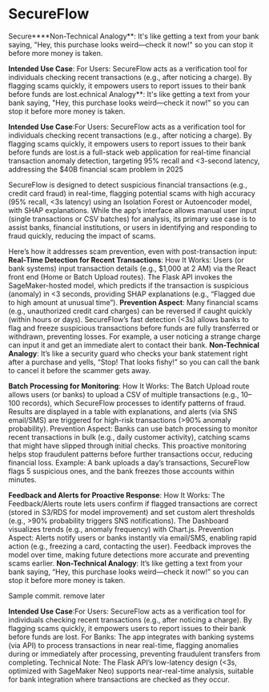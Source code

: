 # SecureFlow

Secure****Non-Technical Analogy**: It's like getting a text from your bank saying, "Hey, this purchase looks weird—check it now!" so you can stop it before more money is taken.

**Intended Use Case**: For Users: SecureFlow acts as a verification tool for individuals checking recent transactions (e.g., after noticing a charge). By flagging scams quickly, it empowers users to report issues to their bank before funds are lost.echnical Analogy**: It's like getting a text from your bank saying, "Hey, this purchase looks weird—check it now!" so you can stop it before more money is taken.

**Intended Use Case**:For Users: SecureFlow acts as a verification tool for individuals checking recent transactions (e.g., after noticing a charge). By flagging scams quickly, it empowers users to report issues to their bank before funds are lost.is a full-stack web application for real-time financial transaction anomaly detection, targeting 95% recall and <3-second latency, addressing the $40B financial scam problem in 2025

SecureFlow is designed to detect suspicious financial transactions (e.g., credit card fraud) in real-time, flagging potential scams with high accuracy (95% recall, <3s latency) using an Isolation Forest or Autoencoder model, with SHAP explanations. While the app’s interface allows manual user input (single transactions or CSV batches) for analysis, its primary use case is to assist banks, financial institutions, or users in identifying and responding to fraud quickly, reducing the impact of scams. 

Here’s how it addresses scam prevention, even with post-transaction input:
**Real-Time Detection for Recent Transactions**:
  How It Works: Users (or bank systems) input transaction details (e.g., $1,000 at 2 AM) via the React front end (Home or Batch Upload routes). The Flask API invokes the SageMaker-hosted model, which predicts if the transaction is suspicious (anomaly) in <3 seconds, providing SHAP explanations (e.g., “Flagged due to high amount at unusual time”).
  **Prevention Aspect**: Many financial scams (e.g., unauthorized credit card charges) can be reversed if caught quickly (within hours or days). SecureFlow’s fast detection (<3s) allows banks to flag and freeze suspicious transactions before funds are fully transferred or withdrawn, preventing losses. For example, a user noticing a strange charge can input it and get an immediate alert to contact their bank.
**Non-Technical Analogy**: It’s like a security guard who checks your bank statement right after a purchase and yells, “Stop! That looks fishy!” so you can call the bank to cancel it before the scammer gets away.

**Batch Processing for Monitoring**:
  How It Works: The Batch Upload route allows users (or banks) to upload a CSV of multiple transactions (e.g., 10–100 records), which SecureFlow processes to identify patterns of fraud. Results are displayed in a table with explanations, and alerts (via SNS email/SMS) are triggered for high-risk transactions (>90% anomaly probability).
  Prevention Aspect: Banks can use batch processing to monitor recent transactions in bulk (e.g., daily customer activity), catching scams that might have slipped through initial checks. This proactive monitoring helps stop fraudulent patterns before further transactions occur, reducing financial loss.
  Example: A bank uploads a day’s transactions, SecureFlow flags 5 suspicious ones, and the bank freezes those accounts within minutes.

**Feedback and Alerts for Proactive Response**:
  How It Works: The Feedback/Alerts route lets users confirm if flagged transactions are correct (stored in S3/RDS for model improvement) and set custom alert thresholds (e.g., >90% probability triggers SNS notifications). The Dashboard visualizes trends (e.g., anomaly frequency) with Chart.js.
  Prevention Aspect: Alerts notify users or banks instantly via email/SMS, enabling rapid action (e.g., freezing a card, contacting the user). Feedback improves the model over time, making future detections more accurate and preventing scams earlier.
**Non-Technical Analogy**: It’s like getting a text from your bank saying, “Hey, this purchase looks weird—check it now!” so you can stop it before more money is taken.

Sample commit. remove later

**Intended Use Case**:For Users: SecureFlow acts as a verification tool for individuals checking recent transactions (e.g., after noticing a charge). By flagging scams quickly, it empowers users to report issues to their bank before funds are lost.
For Banks: The app integrates with banking systems (via API) to process transactions in near real-time, flagging anomalies during or immediately after processing, preventing fraudulent transfers from completing.
Technical Note: The Flask API’s low-latency design (<3s, optimized with SageMaker Neo) supports near-real-time analysis, suitable for bank integration where transactions are checked as they occur.




